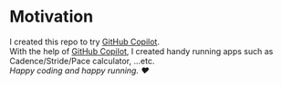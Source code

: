 # Motivation

I created this repo to try [GitHub Copilot](https://github.com/features/copilot).<br>
With the help of [GitHub Copilot](https://github.com/features/copilot), I created handy running apps such as Cadence/Stride/Pace calculator, ...etc.<br>
<i>Happy coding and happy running. :heart: